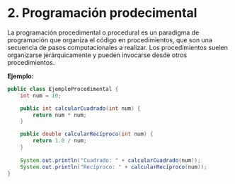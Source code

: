# 2. Programación prodecimental

La programación procedimental o procedural es un paradigma de programación que organiza el código en procedimientos, que son una secuencia de pasos computacionales a realizar. Los procedimientos suelen organizarse jerárquicamente y pueden invocarse desde otros procedimientos.

**Ejemplo:**

```java
public class EjemploProcedimental {
    int num = 10;

    public int calcularCuadrado(int num) {
        return num * num;
    }

    public double calcularRecíproco(int num) {
        return 1.0 / num;
    }
    
    System.out.println("Cuadrado: " + calcularCuadrado(num));
    System.out.println("Recíproco: " + calcularRecíproco(num));
}
```